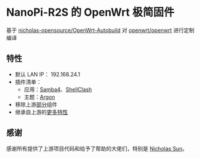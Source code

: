 # NanoPi-R2S 的 OpenWrt 极简固件
基于 [nicholas-opensource/OpenWrt-Autobuild](https://github.com/nicholas-opensource/OpenWrt-Autobuild/tree/main) 对 [openwrt/openwrt](https://github.com/openwrt/openwrt/tree/openwrt-23.05) 进行定制编译

## 特性
- 默认 LAN IP： 192.168.24.1
- 插件清单：
    - 应用：[Samba4](https://github.com/openwrt/luci/tree/openwrt-23.05/applications/luci-app-samba4)、[ShellClash](https://github.com/juewuy/ShellClash)
    - 主题：[Argon](https://github.com/jerrykuku/luci-theme-argon/tree/master)
- 移除上游[部分](https://github.com/RikudouPatrickstar/R2S-OpenWrt/blob/master/SCRIPTS/my_prepare_package.sh#L10)组件
- 继承自上游的[更多特性](https://github.com/nicholas-opensource/OpenWrt-Autobuild/tree/main#feature)

## 感谢
感谢所有提供了上游项目代码和给予了帮助的大佬们，特别是 [Nicholas Sun](https://github.com/nicholas-opensource)。
